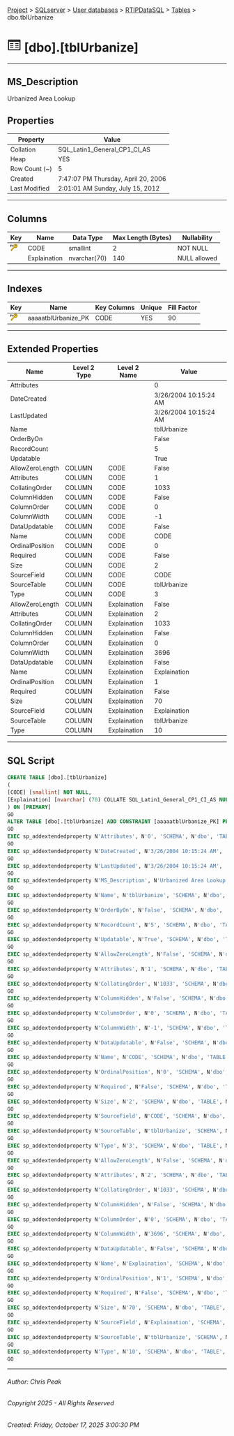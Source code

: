 #### 

[Project](../../../../index.md) > [SQLserver](../../../index.md) > [User databases](../../index.md) > [RTIPDataSQL](../index.md) > [Tables](Tables.md) > dbo.tblUrbanize

# ![Tables](../../../../Images/Table32.png) [dbo].[tblUrbanize]

---

## <a name="#description"></a>MS_Description

Urbanized Area Lookup

## <a name="#properties"></a>Properties

| Property | Value |
|---|---|
| Collation | SQL_Latin1_General_CP1_CI_AS |
| Heap | YES |
| Row Count (~) | 5 |
| Created | 7:47:07 PM Thursday, April 20, 2006 |
| Last Modified | 2:01:01 AM Sunday, July 15, 2012 |


---

## <a name="#columns"></a>Columns

| Key | Name | Data Type | Max Length (Bytes) | Nullability |
|---|---|---|---|---|
| [![Primary Key aaaaatblUrbanize_PK: CODE](../../../../Images/pk.png)](#indexes) | CODE | smallint | 2 | NOT NULL |
|  | Explaination | nvarchar(70) | 140 | NULL allowed |


---

## <a name="#indexes"></a>Indexes

| Key | Name | Key Columns | Unique | Fill Factor |
|---|---|---|---|---|
| [![Primary Key aaaaatblUrbanize_PK: CODE](../../../../Images/pk.png)](#indexes) | aaaaatblUrbanize_PK | CODE | YES | 90 |


---

## <a name="#extendedproperties"></a>Extended Properties

| Name | Level 2 Type | Level 2 Name | Value |
|---|---|---|---|
| Attributes |  |  | 0 |
| DateCreated |  |  | 3/26/2004 10:15:24 AM |
| LastUpdated |  |  | 3/26/2004 10:15:24 AM |
| Name |  |  | tblUrbanize |
| OrderByOn |  |  | False |
| RecordCount |  |  | 5 |
| Updatable |  |  | True |
| AllowZeroLength | COLUMN | CODE | False |
| Attributes | COLUMN | CODE | 1 |
| CollatingOrder | COLUMN | CODE | 1033 |
| ColumnHidden | COLUMN | CODE | False |
| ColumnOrder | COLUMN | CODE | 0 |
| ColumnWidth | COLUMN | CODE | -1 |
| DataUpdatable | COLUMN | CODE | False |
| Name | COLUMN | CODE | CODE |
| OrdinalPosition | COLUMN | CODE | 0 |
| Required | COLUMN | CODE | False |
| Size | COLUMN | CODE | 2 |
| SourceField | COLUMN | CODE | CODE |
| SourceTable | COLUMN | CODE | tblUrbanize |
| Type | COLUMN | CODE | 3 |
| AllowZeroLength | COLUMN | Explaination | False |
| Attributes | COLUMN | Explaination | 2 |
| CollatingOrder | COLUMN | Explaination | 1033 |
| ColumnHidden | COLUMN | Explaination | False |
| ColumnOrder | COLUMN | Explaination | 0 |
| ColumnWidth | COLUMN | Explaination | 3696 |
| DataUpdatable | COLUMN | Explaination | False |
| Name | COLUMN | Explaination | Explaination |
| OrdinalPosition | COLUMN | Explaination | 1 |
| Required | COLUMN | Explaination | False |
| Size | COLUMN | Explaination | 70 |
| SourceField | COLUMN | Explaination | Explaination |
| SourceTable | COLUMN | Explaination | tblUrbanize |
| Type | COLUMN | Explaination | 10 |


---

## <a name="#sqlscript"></a>SQL Script

```sql
CREATE TABLE [dbo].[tblUrbanize]
(
[CODE] [smallint] NOT NULL,
[Explaination] [nvarchar] (70) COLLATE SQL_Latin1_General_CP1_CI_AS NULL
) ON [PRIMARY]
GO
ALTER TABLE [dbo].[tblUrbanize] ADD CONSTRAINT [aaaaatblUrbanize_PK] PRIMARY KEY NONCLUSTERED ([CODE]) ON [PRIMARY]
GO
EXEC sp_addextendedproperty N'Attributes', N'0', 'SCHEMA', N'dbo', 'TABLE', N'tblUrbanize', NULL, NULL
GO
EXEC sp_addextendedproperty N'DateCreated', N'3/26/2004 10:15:24 AM', 'SCHEMA', N'dbo', 'TABLE', N'tblUrbanize', NULL, NULL
GO
EXEC sp_addextendedproperty N'LastUpdated', N'3/26/2004 10:15:24 AM', 'SCHEMA', N'dbo', 'TABLE', N'tblUrbanize', NULL, NULL
GO
EXEC sp_addextendedproperty N'MS_Description', N'Urbanized Area Lookup', 'SCHEMA', N'dbo', 'TABLE', N'tblUrbanize', NULL, NULL
GO
EXEC sp_addextendedproperty N'Name', N'tblUrbanize', 'SCHEMA', N'dbo', 'TABLE', N'tblUrbanize', NULL, NULL
GO
EXEC sp_addextendedproperty N'OrderByOn', N'False', 'SCHEMA', N'dbo', 'TABLE', N'tblUrbanize', NULL, NULL
GO
EXEC sp_addextendedproperty N'RecordCount', N'5', 'SCHEMA', N'dbo', 'TABLE', N'tblUrbanize', NULL, NULL
GO
EXEC sp_addextendedproperty N'Updatable', N'True', 'SCHEMA', N'dbo', 'TABLE', N'tblUrbanize', NULL, NULL
GO
EXEC sp_addextendedproperty N'AllowZeroLength', N'False', 'SCHEMA', N'dbo', 'TABLE', N'tblUrbanize', 'COLUMN', N'CODE'
GO
EXEC sp_addextendedproperty N'Attributes', N'1', 'SCHEMA', N'dbo', 'TABLE', N'tblUrbanize', 'COLUMN', N'CODE'
GO
EXEC sp_addextendedproperty N'CollatingOrder', N'1033', 'SCHEMA', N'dbo', 'TABLE', N'tblUrbanize', 'COLUMN', N'CODE'
GO
EXEC sp_addextendedproperty N'ColumnHidden', N'False', 'SCHEMA', N'dbo', 'TABLE', N'tblUrbanize', 'COLUMN', N'CODE'
GO
EXEC sp_addextendedproperty N'ColumnOrder', N'0', 'SCHEMA', N'dbo', 'TABLE', N'tblUrbanize', 'COLUMN', N'CODE'
GO
EXEC sp_addextendedproperty N'ColumnWidth', N'-1', 'SCHEMA', N'dbo', 'TABLE', N'tblUrbanize', 'COLUMN', N'CODE'
GO
EXEC sp_addextendedproperty N'DataUpdatable', N'False', 'SCHEMA', N'dbo', 'TABLE', N'tblUrbanize', 'COLUMN', N'CODE'
GO
EXEC sp_addextendedproperty N'Name', N'CODE', 'SCHEMA', N'dbo', 'TABLE', N'tblUrbanize', 'COLUMN', N'CODE'
GO
EXEC sp_addextendedproperty N'OrdinalPosition', N'0', 'SCHEMA', N'dbo', 'TABLE', N'tblUrbanize', 'COLUMN', N'CODE'
GO
EXEC sp_addextendedproperty N'Required', N'False', 'SCHEMA', N'dbo', 'TABLE', N'tblUrbanize', 'COLUMN', N'CODE'
GO
EXEC sp_addextendedproperty N'Size', N'2', 'SCHEMA', N'dbo', 'TABLE', N'tblUrbanize', 'COLUMN', N'CODE'
GO
EXEC sp_addextendedproperty N'SourceField', N'CODE', 'SCHEMA', N'dbo', 'TABLE', N'tblUrbanize', 'COLUMN', N'CODE'
GO
EXEC sp_addextendedproperty N'SourceTable', N'tblUrbanize', 'SCHEMA', N'dbo', 'TABLE', N'tblUrbanize', 'COLUMN', N'CODE'
GO
EXEC sp_addextendedproperty N'Type', N'3', 'SCHEMA', N'dbo', 'TABLE', N'tblUrbanize', 'COLUMN', N'CODE'
GO
EXEC sp_addextendedproperty N'AllowZeroLength', N'False', 'SCHEMA', N'dbo', 'TABLE', N'tblUrbanize', 'COLUMN', N'Explaination'
GO
EXEC sp_addextendedproperty N'Attributes', N'2', 'SCHEMA', N'dbo', 'TABLE', N'tblUrbanize', 'COLUMN', N'Explaination'
GO
EXEC sp_addextendedproperty N'CollatingOrder', N'1033', 'SCHEMA', N'dbo', 'TABLE', N'tblUrbanize', 'COLUMN', N'Explaination'
GO
EXEC sp_addextendedproperty N'ColumnHidden', N'False', 'SCHEMA', N'dbo', 'TABLE', N'tblUrbanize', 'COLUMN', N'Explaination'
GO
EXEC sp_addextendedproperty N'ColumnOrder', N'0', 'SCHEMA', N'dbo', 'TABLE', N'tblUrbanize', 'COLUMN', N'Explaination'
GO
EXEC sp_addextendedproperty N'ColumnWidth', N'3696', 'SCHEMA', N'dbo', 'TABLE', N'tblUrbanize', 'COLUMN', N'Explaination'
GO
EXEC sp_addextendedproperty N'DataUpdatable', N'False', 'SCHEMA', N'dbo', 'TABLE', N'tblUrbanize', 'COLUMN', N'Explaination'
GO
EXEC sp_addextendedproperty N'Name', N'Explaination', 'SCHEMA', N'dbo', 'TABLE', N'tblUrbanize', 'COLUMN', N'Explaination'
GO
EXEC sp_addextendedproperty N'OrdinalPosition', N'1', 'SCHEMA', N'dbo', 'TABLE', N'tblUrbanize', 'COLUMN', N'Explaination'
GO
EXEC sp_addextendedproperty N'Required', N'False', 'SCHEMA', N'dbo', 'TABLE', N'tblUrbanize', 'COLUMN', N'Explaination'
GO
EXEC sp_addextendedproperty N'Size', N'70', 'SCHEMA', N'dbo', 'TABLE', N'tblUrbanize', 'COLUMN', N'Explaination'
GO
EXEC sp_addextendedproperty N'SourceField', N'Explaination', 'SCHEMA', N'dbo', 'TABLE', N'tblUrbanize', 'COLUMN', N'Explaination'
GO
EXEC sp_addextendedproperty N'SourceTable', N'tblUrbanize', 'SCHEMA', N'dbo', 'TABLE', N'tblUrbanize', 'COLUMN', N'Explaination'
GO
EXEC sp_addextendedproperty N'Type', N'10', 'SCHEMA', N'dbo', 'TABLE', N'tblUrbanize', 'COLUMN', N'Explaination'
GO

```


---

###### Author:  Chris Peak

###### Copyright 2025 - All Rights Reserved

###### Created: Friday, October 17, 2025 3:00:30 PM

